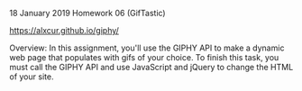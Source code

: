 18 January 2019
Homework 06 (GifTastic)

https://alxcur.github.io/giphy/

Overview:
In this assignment, you'll use the GIPHY API to make a dynamic web page that populates with gifs of your choice. To finish this task, you must call the GIPHY API and use JavaScript and jQuery to change the HTML of your site.
